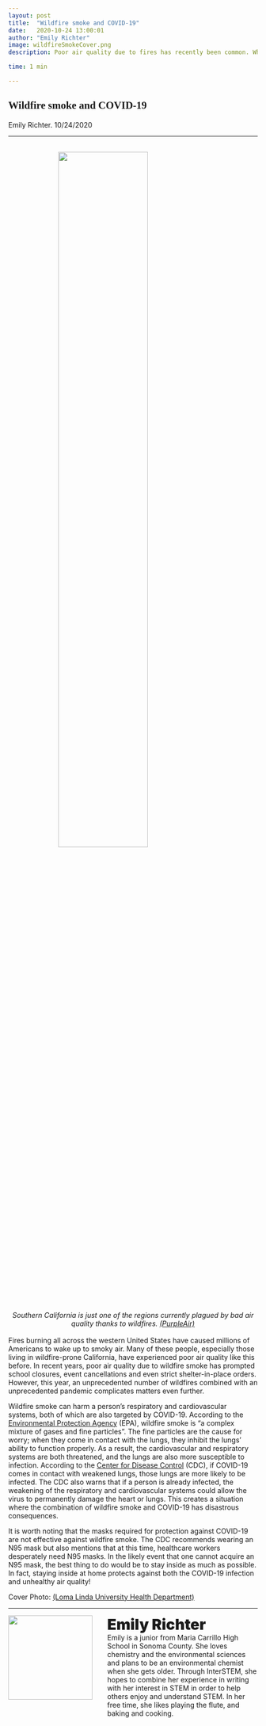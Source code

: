 ```yaml
---
layout: post
title:  "Wildfire smoke and COVID-19"
date:   2020-10-24 13:00:01
author: "Emily Richter"
image: wildfireSmokeCover.png
description: Poor air quality due to fires has recently been common. What happens when wildfire smoke and COVID-19 clash?

time: 1 min

---
```

<h2 style="font-family: Ergonomique Bold">Wildfire smoke and COVID-19</h2>
Emily Richter. 10/24/2020
<hr>
<br>
<img src="{{ site.baseurl }}/images/blogs/2020/october/wildfireSmokeOne.png" width="60%" style="display: block; margin: 0 auto"/>
<center><i>Southern California is just one of the regions currently plagued by bad air quality thanks to wildfires.
<a href="https://www.purpleair.com/map?opt=1/mAQI/a10/cC0#6.13/36.029/-118.975" target="_blank">(PurpleAir)</a></i></center>
<br>
Fires burning all across the western United States have caused millions of Americans to wake up to smoky air. Many of these people, especially those living in wildfire-prone California, have experienced poor air quality like this before. In recent years, poor air quality due to wildfire smoke has prompted school closures, event cancellations and even strict shelter-in-place orders. However, this year, an unprecedented number of wildfires combined with an unprecedented pandemic complicates matters even further.

Wildfire smoke can harm a person’s respiratory and cardiovascular systems, both of which are also targeted by COVID-19. According to the <a href="https://www.epa.gov/pm-pollution/how-smoke-fires-can-affect-your-health#:~:text=The%20biggest%20health%20threat%20from,even%20linked%20to%20premature%20death." target="_blank">Environmental Protection Agency</a> (EPA), wildfire smoke is “a complex mixture of gases and fine particles”. The fine particles are the cause for worry; when they come in contact with the lungs, they inhibit the lungs’ ability to function properly. As a result, the cardiovascular and respiratory systems are both threatened, and the lungs are also more susceptible to infection. According to the <a href="https://www.cdc.gov/disasters/covid-19/wildfire_smoke_covid-19.html" target="_blank">Center for Disease Control</a> (CDC), if COVID-19 comes in contact with weakened lungs, those lungs are more likely to be infected. The CDC also warns that if a person is already infected, the weakening of the respiratory and cardiovascular systems could allow the virus to permanently damage the heart or lungs. This creates a situation where the combination of wildfire smoke and COVID-19 has disastrous consequences.

It is worth noting that the masks required for protection against COVID-19 are not effective against wildfire smoke. The CDC recommends wearing an N95 mask but also mentions that at this time, healthcare workers desperately need N95 masks. In the likely event that one cannot acquire an N95 mask, the best thing to do would be to stay inside as much as possible. In fact, staying inside at home protects against both the COVID-19 infection and unhealthy air quality!

Cover Photo: <a href="https://news.llu.edu/health-wellness/wildfire-smoke-covid-19-how-you-can-protect-your-lungs" target="_blank">(Loma Linda University Health Department)</a>

<hr>
<img src="{{ site.baseurl }}/images/writingTeam/noProfile.jpg" width="170" style="float: left; margin-right: 30px; margin-bottom: 20px;"/>
<div style="margin-bottom: 5%;">
<span style="font-size: 30px; font-weight: 900;">Emily Richter</span>
<br>Emily is a junior from Maria Carrillo High School in Sonoma County. She loves chemistry and the environmental sciences and plans to be an environmental chemist when she gets older. Through InterSTEM, she hopes to combine her experience in writing with her interest in STEM in order to help others enjoy and understand STEM. In her free time, she likes playing the flute, and baking and cooking.


</div>
